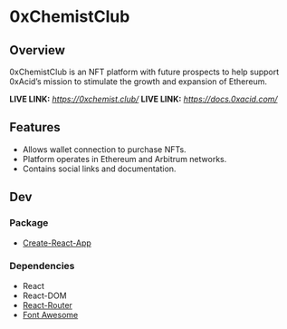 # 0xChemistClub

## Overview

0xChemistClub is an NFT platform with future prospects to help support 0xAcid’s mission to stimulate the growth and expansion of Ethereum. 

**LIVE LINK:**  *https://0xchemist.club/*
**LIVE LINK:**  *https://docs.0xacid.com/*


## Features

- Allows wallet connection to purchase NFTs.
- Platform operates in Ethereum and Arbitrum networks.
- Contains social links and documentation.


## Dev

### Package
- [Create-React-App](https://create-react-app.dev/)

### Dependencies
- React
- React-DOM
- [React-Router](https://reactrouter.com/en/main)
- [Font Awesome](https://fontawesome.com/v5/docs/web/use-with/react)

